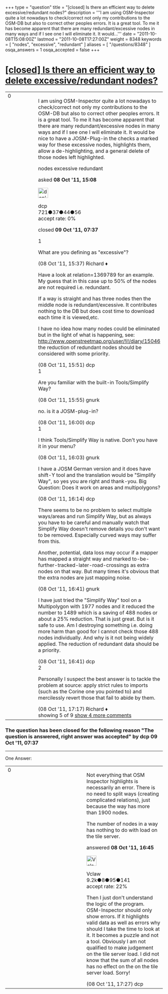 +++
type = "question"
title = "[closed] Is there an efficient way to delete excessive/redundant nodes?"
description = '''I am using OSM-Inspector quite a lot nowadays to check/correct not only my contributions to the OSM-DB but also to correct other peoples errors. It is a great tool.  To me it has become apparent that there are many redundant/excessive nodes in many ways and if I see one I will eliminate it. It would...'''
date = "2011-10-08T15:08:00Z"
lastmod = "2011-10-08T17:27:00Z"
weight = 8348
keywords = [ "nodes", "excessive", "redundant" ]
aliases = [ "/questions/8348" ]
osqa_answers = 1
osqa_accepted = false
+++

<div class="headNormal">

# [\[closed\] Is there an efficient way to delete excessive/redundant nodes?](/questions/8348/is-there-an-efficient-way-to-delete-excessiveredundant-nodes)

</div>

<div id="main-body">

<div id="askform">

<table id="question-table" style="width:100%;">
<colgroup>
<col style="width: 50%" />
<col style="width: 50%" />
</colgroup>
<tbody>
<tr>
<td style="width: 30px; vertical-align: top"><div class="vote-buttons">
<span id="post-8348-upvote" class="ajax-command post-vote up" rel="nofollow" title="I like this post (click again to cancel)"> </span>
<div id="post-8348-score" class="post-score" title="current number of votes">
0
</div>
<span id="post-8348-downvote" class="ajax-command post-vote down" rel="nofollow" title="I dont like this post (click again to cancel)"> </span> <span id="favorite-mark" class="ajax-command favorite-mark" rel="nofollow" title="mark/unmark this question as favorite (click again to cancel)"> </span>
<div id="favorite-count" class="favorite-count">
&#10;</div>
</div></td>
<td><div id="item-right">
<div class="question-body">
<p>I am using OSM-Inspector quite a lot nowadays to check/correct not only my contributions to the OSM-DB but also to correct other peoples errors. It is a great tool. To me it has become apparent that there are many redundant/excessive nodes in many ways and if I see one I will eliminate it. It would be nice to have a JOSM-Plug-in the checks a marked way for these excessive nodes, highlights them, allow a de-highlighting, and a general delete of those nodes left highlighted.</p>
</div>
<div id="question-tags" class="tags-container tags">
<span class="post-tag tag-link-nodes" rel="tag" title="see questions tagged &#39;nodes&#39;">nodes</span> <span class="post-tag tag-link-excessive" rel="tag" title="see questions tagged &#39;excessive&#39;">excessive</span> <span class="post-tag tag-link-redundant" rel="tag" title="see questions tagged &#39;redundant&#39;">redundant</span>
</div>
<div id="question-controls" class="post-controls">
&#10;</div>
<div class="post-update-info-container">
<div class="post-update-info post-update-info-user">
<p>asked <strong>08 Oct '11, 15:08</strong></p>
<img src="https://secure.gravatar.com/avatar/cd4569f9fa1aac11eb6b19d6de309ea6?s=32&amp;d=identicon&amp;r=g" class="gravatar" width="32" height="32" alt="dcp&#39;s gravatar image" />
<p><span>dcp</span><br />
<span class="score" title="721 reputation points">721</span><span title="37 badges"><span class="badge1">●</span><span class="badgecount">37</span></span><span title="44 badges"><span class="silver">●</span><span class="badgecount">44</span></span><span title="56 badges"><span class="bronze">●</span><span class="badgecount">56</span></span><br />
<span class="accept_rate" title="Rate of the user&#39;s accepted answers">accept rate:</span> <span title="dcp has no accepted answers">0%</span></p>
</div>
<div class="post-update-info post-update-info-edited">
<p><span> closed <strong>09 Oct '11, 07:37</strong> </span></p>
</div>
</div>
<div id="comments-container-8348" class="comments-container">
<span id="8349"></span>
<div id="comment-8349" class="comment">
<div id="post-8349-score" class="comment-score">
1
</div>
<div class="comment-text">
<p>What are you defining as "excessive"?</p>
</div>
<div id="comment-8349-info" class="comment-info">
<span class="comment-age">(08 Oct '11, 15:37)</span> <span class="comment-user userinfo">Richard ♦</span>
</div>
</div>
<span id="8350"></span>
<div id="comment-8350" class="comment">
<div id="post-8350-score" class="comment-score">
&#10;</div>
<div class="comment-text">
<p>Have a look at relation=1369789 for an example. My guess that in this case up to 50% of the nodes are not required i.e. redundant.</p>
<p>If a way is straight and has three nodes then the middle node is redundant/excessive. It contributes nothing to the DB but does cost time to download each time it is viewed,etc.</p>
<p>I have no idea how many nodes could be eliminated but in the light of what is happening, see: <a href="http://www.openstreetmap.org/user/!i!/diary/15046">http://www.openstreetmap.org/user/!i!/diary/15046</a> the reduction of redundant nodes should be considered with some priority.</p>
</div>
<div id="comment-8350-info" class="comment-info">
<span class="comment-age">(08 Oct '11, 15:51)</span> <span class="comment-user userinfo">dcp</span>
</div>
</div>
<span id="8351"></span>
<div id="comment-8351" class="comment">
<div id="post-8351-score" class="comment-score">
1
</div>
<div class="comment-text">
<p>Are you familiar with the built-in Tools/Simplify Way?</p>
</div>
<div id="comment-8351-info" class="comment-info">
<span class="comment-age">(08 Oct '11, 15:55)</span> <span class="comment-user userinfo">gnurk</span>
</div>
</div>
<span id="8352"></span>
<div id="comment-8352" class="comment not_top_scorer">
<div id="post-8352-score" class="comment-score">
&#10;</div>
<div class="comment-text">
<p>no. is it a JOSM-plug-in?</p>
</div>
<div id="comment-8352-info" class="comment-info">
<span class="comment-age">(08 Oct '11, 16:00)</span> <span class="comment-user userinfo">dcp</span>
</div>
</div>
<span id="8353"></span>
<div id="comment-8353" class="comment">
<div id="post-8353-score" class="comment-score">
1
</div>
<div class="comment-text">
<p>I think Tools/Simplify Way is native. Don't you have it in your menu?</p>
</div>
<div id="comment-8353-info" class="comment-info">
<span class="comment-age">(08 Oct '11, 16:03)</span> <span class="comment-user userinfo">gnurk</span>
</div>
</div>
<span id="8354"></span>
<div id="comment-8354" class="comment not_top_scorer">
<div id="post-8354-score" class="comment-score">
&#10;</div>
<div class="comment-text">
<p>I have a JOSM German version and it does have shift-Y tool and the translation would be "Simplify Way", so yes you are right and thank-you. Big Question: Does it work on areas and multipolygons?</p>
</div>
<div id="comment-8354-info" class="comment-info">
<span class="comment-age">(08 Oct '11, 16:14)</span> <span class="comment-user userinfo">dcp</span>
</div>
</div>
<span id="8356"></span>
<div id="comment-8356" class="comment not_top_scorer">
<div id="post-8356-score" class="comment-score">
&#10;</div>
<div class="comment-text">
<p>There seems to be no problem to select multiple ways/areas and run Simplify Way, but as always you have to be careful and manually watch that Simplify Way doesn't remove details you don't want to be removed. Especially curved ways may suffer from this.</p>
<p>Another, potential, data loss may occur if a mapper has mapped a straight way and marked to-be-further-tracked-later-road-crossings as extra nodes on that way. But many times it's obvious that the extra nodes are just mapping noise.</p>
</div>
<div id="comment-8356-info" class="comment-info">
<span class="comment-age">(08 Oct '11, 16:41)</span> <span class="comment-user userinfo">gnurk</span>
</div>
</div>
<span id="8357"></span>
<div id="comment-8357" class="comment not_top_scorer">
<div id="post-8357-score" class="comment-score">
&#10;</div>
<div class="comment-text">
<p>I have just tried the "Simplify Way" tool on a Multipolygon with 1977 nodes and it reduced the number to 1489 which is a saving of 488 nodes or about a 25% reduction. That is just great. But is it safe to use. Am I destroying something i.e. doing more harm than good for I cannot check those 488 nodes individually. And why is it not being widely applied. The reduction of redundant data should be a priority.</p>
</div>
<div id="comment-8357-info" class="comment-info">
<span class="comment-age">(08 Oct '11, 16:41)</span> <span class="comment-user userinfo">dcp</span>
</div>
</div>
<span id="8360"></span>
<div id="comment-8360" class="comment">
<div id="post-8360-score" class="comment-score">
2
</div>
<div class="comment-text">
<p>Personally I suspect the best answer is to tackle the problem at source: apply strict rules to imports (such as the Corine one you pointed to) and mercilessly revert those that fail to abide by them.</p>
</div>
<div id="comment-8360-info" class="comment-info">
<span class="comment-age">(08 Oct '11, 17:17)</span> <span class="comment-user userinfo">Richard ♦</span>
</div>
</div>
</div>
<div id="comment-tools-8348" class="comment-tools">
<span class="comments-showing"> showing 5 of 9 </span> <a href="#" class="show-all-comments-link">show 4 more comments</a>
</div>
<div class="clear">
&#10;</div>
<div id="comment-8348-form-container" class="comment-form-container">
&#10;</div>
<div class="clear">
&#10;</div>
</div></td>
</tr>
</tbody>
</table>

<div class="question-status" style="margin-bottom:15px">

### The question has been closed for the following reason "The question is answered, right answer was accepted" by dcp 09 Oct '11, 07:37

</div>

------------------------------------------------------------------------

<div class="tabBar">

<span id="sort-top"></span>

<div class="headQuestions">

One Answer:

</div>

</div>

<span id="8358"></span>

<div id="answer-container-8358" class="answer">

<table style="width:100%;">
<colgroup>
<col style="width: 50%" />
<col style="width: 50%" />
</colgroup>
<tbody>
<tr>
<td style="width: 30px; vertical-align: top"><div class="vote-buttons">
<span id="post-8358-upvote" class="ajax-command post-vote up" rel="nofollow" title="I like this post (click again to cancel)"> </span>
<div id="post-8358-score" class="post-score" title="current number of votes">
0
</div>
<span id="post-8358-downvote" class="ajax-command post-vote down" rel="nofollow" title="I dont like this post (click again to cancel)"> </span>
</div></td>
<td><div class="item-right">
<div class="answer-body">
<p>Not everything that OSM Inspector highlights is necessarily an error. There is no need to split ways (creating complicated relations), just because the way has more than 1900 nodes.</p>
<p>The number of nodes in a way has nothing to do with load on the tile server.</p>
</div>
<div class="answer-controls post-controls">
&#10;</div>
<div class="post-update-info-container">
<div class="post-update-info post-update-info-user">
<p>answered <strong>08 Oct '11, 16:45</strong></p>
<img src="https://secure.gravatar.com/avatar/aa505c046b1c010e997a7849c6f3dbbe?s=32&amp;d=identicon&amp;r=g" class="gravatar" width="32" height="32" alt="Vclaw&#39;s gravatar image" />
<p><span>Vclaw</span><br />
<span class="score" title="9217 reputation points"><span>9.2k</span></span><span title="8 badges"><span class="badge1">●</span><span class="badgecount">8</span></span><span title="95 badges"><span class="silver">●</span><span class="badgecount">95</span></span><span title="141 badges"><span class="bronze">●</span><span class="badgecount">141</span></span><br />
<span class="accept_rate" title="Rate of the user&#39;s accepted answers">accept rate:</span> <span title="Vclaw has 41 accepted answers">22%</span></p>
</div>
</div>
<div id="comments-container-8358" class="comments-container">
<span id="8362"></span>
<div id="comment-8362" class="comment">
<div id="post-8362-score" class="comment-score">
&#10;</div>
<div class="comment-text">
<p>Then I just don't understand the logic of the program. OSM-Inspector should only show errors. If it highlights valid data as well as errors why should I take the time to look at it. It becomes a puzzle and not a tool. Obviously I am not qualified to make judgement on the tile server load. I did not know that the sum of all nodes has no effect on the on the tile server load. Sorry!</p>
</div>
<div id="comment-8362-info" class="comment-info">
<span class="comment-age">(08 Oct '11, 17:27)</span> <span class="comment-user userinfo">dcp</span>
</div>
</div>
</div>
<div id="comment-tools-8358" class="comment-tools">
&#10;</div>
<div class="clear">
&#10;</div>
<div id="comment-8358-form-container" class="comment-form-container">
&#10;</div>
<div class="clear">
&#10;</div>
</div></td>
</tr>
</tbody>
</table>

</div>

<div class="paginator-container-left">

</div>

</div>

</div>

